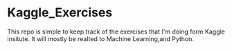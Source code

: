 # Kaggle_Exercises
This repo is simple to keep track of the exercises that I'm doing form Kaggle insitute.
It will mostly be realted to Machine Learning,and Python.
